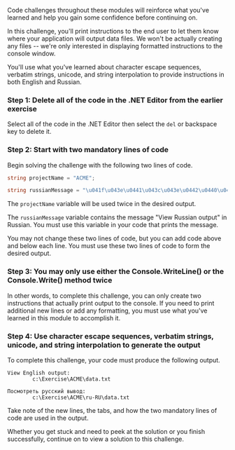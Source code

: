 Code challenges throughout these modules will reinforce what you've learned and help you gain some confidence before continuing on.

In this challenge, you'll print instructions to the end user to let them know where your application will output data files. We won't be actually creating any files -- we're only interested in displaying formatted instructions to the console window.

You'll use what you've learned about character escape sequences, verbatim strings, unicode, and string interpolation to provide instructions in both English and Russian.

### Step 1: Delete all of the code in the .NET Editor from the earlier exercise

Select all of the code in the .NET Editor then select the `del` or backspace key to delete it.

### Step 2: Start with two mandatory lines of code

Begin solving the challenge with the following two lines of code.

```c#
string projectName = "ACME";

string russianMessage = "\u041f\u043e\u0441\u043c\u043e\u0442\u0440\u0435\u0442\u044c \u0440\u0443\u0441\u0441\u043a\u0438\u0439 \u0432\u044b\u0432\u043e\u0434";

```

The `projectName` variable will be used twice in the desired output.

The `russianMessage` variable contains the message "View Russian output" in Russian. You must use this variable in your code that prints the message.

You may not change these two lines of code, but you can add code above and below each line. You must use these two lines of code to form the desired output.

### Step 3: You may only use either the Console.WriteLine() or the Console.Write() method twice

In other words, to complete this challenge, you can only create two instructions that actually print output to the console. If you need to print additional new lines or add any formatting, you must use what you've learned in this module to accomplish it.

### Step 4: Use character escape sequences, verbatim strings, unicode, and string interpolation to generate the output

To complete this challenge, your code must produce the following output.

```Output
View English output:
		c:\Exercise\ACME\data.txt

Посмотреть русский вывод:
		c:\Exercise\ACME\ru-RU\data.txt

```

Take note of the new lines, the tabs, and how the two mandatory lines of code are used in the output.

Whether you get stuck and need to peek at the solution or you finish successfully, continue on to view a solution to this challenge.